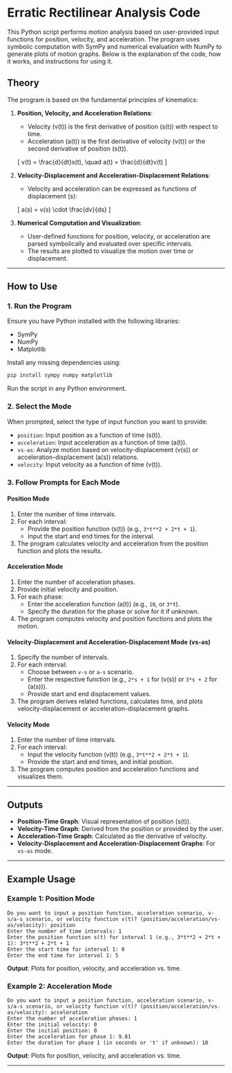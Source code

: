 # Erratic Rectilinear Analysis Code

This Python script performs motion analysis based on user-provided input functions for position, velocity, and acceleration. The program uses symbolic computation with SymPy and numerical evaluation with NumPy to generate plots of motion graphs. Below is the explanation of the code, how it works, and instructions for using it.

## Theory

The program is based on the fundamental principles of kinematics:

1. **Position, Velocity, and Acceleration Relations**:
   - Velocity \(v(t)\) is the first derivative of position \(s(t)\) with respect to time.
   - Acceleration \(a(t)\) is the first derivative of velocity \(v(t)\) or the second derivative of position \(s(t)\).

   \[
   v(t) = \frac{d}{dt}s(t), \quad a(t) = \frac{d}{dt}v(t)
   \]

2. **Velocity-Displacement and Acceleration-Displacement Relations**:
   - Velocity and acceleration can be expressed as functions of displacement \(s\):

   \[
   a(s) = v(s) \cdot \frac{dv}{ds}
   \]

3. **Numerical Computation and Visualization**:
   - User-defined functions for position, velocity, or acceleration are parsed symbolically and evaluated over specific intervals.
   - The results are plotted to visualize the motion over time or displacement.

---

## How to Use

### 1. Run the Program
Ensure you have Python installed with the following libraries:
- SymPy
- NumPy
- Matplotlib

Install any missing dependencies using:
```bash
pip install sympy numpy matplotlib
```
Run the script in any Python environment.

### 2. Select the Mode
When prompted, select the type of input function you want to provide:
- `position`: Input position as a function of time \(s(t)\).
- `acceleration`: Input acceleration as a function of time \(a(t)\).
- `vs-as`: Analyze motion based on velocity-displacement \(v(s)\) or acceleration-displacement \(a(s)\) relations.
- `velocity`: Input velocity as a function of time \(v(t)\).

### 3. Follow Prompts for Each Mode

#### **Position Mode**
1. Enter the number of time intervals.
2. For each interval:
   - Provide the position function \(s(t)\) (e.g., `3*t**2 + 2*t + 1`).
   - Input the start and end times for the interval.
3. The program calculates velocity and acceleration from the position function and plots the results.

#### **Acceleration Mode**
1. Enter the number of acceleration phases.
2. Provide initial velocity and position.
3. For each phase:
   - Enter the acceleration function \(a(t)\) (e.g., `10`, or `3*t`).
   - Specify the duration for the phase or solve for it if unknown.
4. The program computes velocity and position functions and plots the motion.

#### **Velocity-Displacement and Acceleration-Displacement Mode (vs-as)**
1. Specify the number of intervals.
2. For each interval:
   - Choose between `v-s` or `a-s` scenario.
   - Enter the respective function (e.g., `2*s + 1` for \(v(s)\) or `3*s + 2` for \(a(s)\)).
   - Provide start and end displacement values.
3. The program derives related functions, calculates time, and plots velocity-displacement or acceleration-displacement graphs.

#### **Velocity Mode**
1. Enter the number of time intervals.
2. For each interval:
   - Input the velocity function \(v(t)\) (e.g., `3*t**2 + 2*t + 1`).
   - Provide the start and end times, and initial position.
3. The program computes position and acceleration functions and visualizes them.

---

## Outputs
- **Position-Time Graph**: Visual representation of position \(s(t)\).
- **Velocity-Time Graph**: Derived from the position or provided by the user.
- **Acceleration-Time Graph**: Calculated as the derivative of velocity.
- **Velocity-Displacement and Acceleration-Displacement Graphs**: For `vs-as` mode.

---

## Example Usage

### Example 1: Position Mode
```plaintext
Do you want to input a position function, acceleration scenario, v-s/a-s scenario, or velocity function v(t)? (position/acceleration/vs-as/velocity): position
Enter the number of time intervals: 1
Enter the position function s(t) for interval 1 (e.g., 3*t**2 + 2*t + 1): 3*t**2 + 2*t + 1
Enter the start time for interval 1: 0
Enter the end time for interval 1: 5
```
**Output**: Plots for position, velocity, and acceleration vs. time.

### Example 2: Acceleration Mode
```plaintext
Do you want to input a position function, acceleration scenario, v-s/a-s scenario, or velocity function v(t)? (position/acceleration/vs-as/velocity): acceleration
Enter the number of acceleration phases: 1
Enter the initial velocity: 0
Enter the initial position: 0
Enter the acceleration for phase 1: 9.81
Enter the duration for phase 1 (in seconds or 't' if unknown): 10
```
**Output**: Plots for position, velocity, and acceleration vs. time.

---

